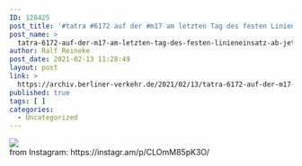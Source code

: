 ```yaml
---
ID: 128425
post_title: '#tatra #6172 auf der #m17 am letzten Tag des festen Linieneinsatz. Ab jetzt nur noch #verstärkerfahrten , 12.02.2021'
post_name: >
  tatra-6172-auf-der-m17-am-letzten-tag-des-festen-linieneinsatz-ab-jetzt-nur-noch-verstaerkerfahrten-12-02-2021
author: Ralf Reineke
post_date: 2021-02-13 11:28:49
layout: post
link: >
  https://archiv.berliner-verkehr.de/2021/02/13/tatra-6172-auf-der-m17-am-letzten-tag-des-festen-linieneinsatz-ab-jetzt-nur-noch-verstaerkerfahrten-12-02-2021/
published: true
tags: [ ]
categories:
  - Uncategorized
---
```

<div><img src='https://scontent-lga3-1.cdninstagram.com/v/t51.29350-15/149446321_143224550966216_1997838270913780817_n.jpg?_nc_cat=106&ccb=3&_nc_sid=8ae9d6&_nc_ohc=3g2Ml7AfW90AX9lB-uR&_nc_ht=scontent-lga3-1.cdninstagram.com&oh=9c0be7420e9af11de5dbd49e6194edf9&oe=604E3786' style='max-width:600px;' /><br/><div>from Instagram: https://instagr.am/p/CLOmM85pK3O/</div></div>